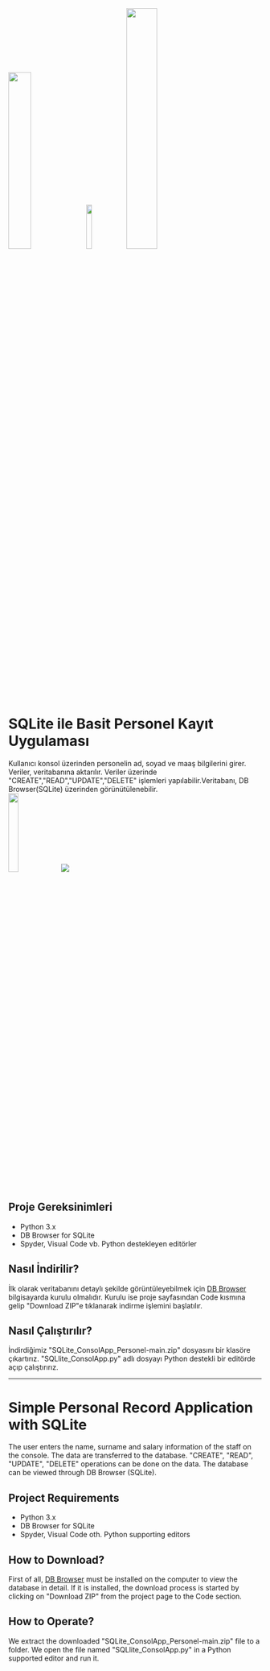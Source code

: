 <section>
  <div>
    <img src="https://upload.wikimedia.org/wikipedia/commons/thumb/3/38/SQLite370.svg/1200px-SQLite370.svg.png" width="30%">
    <img src="https://upload.wikimedia.org/wikipedia/commons/thumb/7/7e/Spyder_logo.svg/1200px-Spyder_logo.svg.png" width="15%">
    <img src="https://janikvonrotz.ch/wp-content/uploads/2015/10/Python-Logo.png" width="35%">
  </div>
</section>

# SQLite ile Basit Personel Kayıt Uygulaması

<section>
  Kullanıcı konsol üzerinden personelin ad, soyad ve maaş bilgilerini girer. Veriler, veritabanına aktarılır. Veriler üzerinde "CREATE","READ","UPDATE","DELETE" işlemleri         yapılabilir.Veritabanı, DB Browser(SQLite) üzerinden görünütülenebilir.
</section>

<div>
  <img src="https://i.hizliresim.com/vLKT26.jpg" width="20%">
  <img src="https://i.hizliresim.com/2IjAFz.jpg">
</div>

## Proje Gereksinimleri

* Python 3.x
* DB Browser for SQLite
* Spyder, Visual Code vb. Python destekleyen editörler

## Nasıl İndirilir?

İlk olarak veritabanını detaylı şekilde görüntüleyebilmek için <a href="https://sqlitebrowser.org">DB Browser</a> bilgisayarda kurulu olmalıdır. Kurulu ise proje sayfasından Code kısmına gelip "Download ZIP"e tıklanarak indirme işlemini başlatılır.

## Nasıl Çalıştırılır?

İndirdiğimiz "SQLite_ConsolApp_Personel-main.zip" dosyasını bir klasöre çıkartırız. "SQLlite_ConsolApp.py" adlı dosyayı Python destekli bir editörde açıp çalıştırırız.

<hr/>

# Simple Personal Record Application with SQLite

The user enters the name, surname and salary information of the staff on the console. The data are transferred to the database. "CREATE", "READ", "UPDATE", "DELETE" operations can be done on the data. The database can be viewed through DB Browser (SQLite).

## Project Requirements

* Python 3.x
* DB Browser for SQLite
* Spyder, Visual Code oth. Python supporting editors

## How to Download?

First of all, <a href="https://sqlitebrowser.org">DB Browser</a> must be installed on the computer to view the database in detail. If it is installed, the download process is started by clicking on "Download ZIP" from the project page to the Code section.

## How to Operate?
We extract the downloaded "SQLite_ConsolApp_Personel-main.zip" file to a folder. We open the file named "SQLlite_ConsolApp.py" in a Python supported editor and run it.
